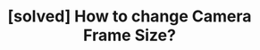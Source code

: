 ---
title: '[solved] How to change Camera Frame Size?'
redirect_to:
  - 'https://discuss.pencil2d.org/t/solved-how-to-change-camera-frame-size/1359'
---